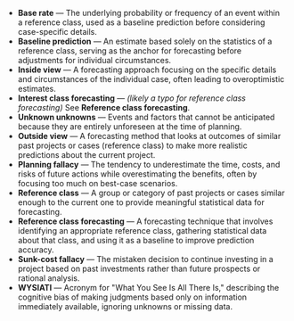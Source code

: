- **Base rate** — The underlying probability or frequency of an event within a reference class, used as a baseline prediction before considering case-specific details.  
- **Baseline prediction** — An estimate based solely on the statistics of a reference class, serving as the anchor for forecasting before adjustments for individual circumstances.  
- **Inside view** — A forecasting approach focusing on the specific details and circumstances of the individual case, often leading to overoptimistic estimates.  
- **Interest class forecasting** — *(likely a typo for reference class forecasting)* See **Reference class forecasting**.  
- **Unknown unknowns** — Events and factors that cannot be anticipated because they are entirely unforeseen at the time of planning.  
- **Outside view** — A forecasting method that looks at outcomes of similar past projects or cases (reference class) to make more realistic predictions about the current project.  
- **Planning fallacy** — The tendency to underestimate the time, costs, and risks of future actions while overestimating the benefits, often by focusing too much on best-case scenarios.  
- **Reference class** — A group or category of past projects or cases similar enough to the current one to provide meaningful statistical data for forecasting.  
- **Reference class forecasting** — A forecasting technique that involves identifying an appropriate reference class, gathering statistical data about that class, and using it as a baseline to improve prediction accuracy.  
- **Sunk-cost fallacy** — The mistaken decision to continue investing in a project based on past investments rather than future prospects or rational analysis.  
- **WYSIATI** — Acronym for "What You See Is All There Is," describing the cognitive bias of making judgments based only on information immediately available, ignoring unknowns or missing data.
